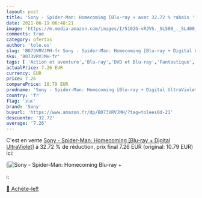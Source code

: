 ```yaml
---
layout: post
title: 'Sony - Spider-Man: Homecoming [Blu-ray + avec 32.72 % rabais '
date: 2021-06-19 06:48:21
image: 'https://m.media-amazon.com/images/I/5102G-vRJVS._SL500_._SL400_.jpg'
comments: true
category: ofertas
author: 'tole.es'
slug: 'B073VRVJMH-fr Sony - Spider-Man: Homecoming [Blu-ray + Digital UltraViolet]'
sku: 'B073VRVJMH-fr'
tags: [ 'Action et aventure','Blu-ray','DVD et Blu-ray','Fantastique','Featured Categories','Films','Science-fiction','sony', ]
actualPrice: 7.26 EUR
currency: EUR
price: 7.26
comparePrice: 10.79 EUR
prodname: 'Sony - Spider-Man: Homecoming [Blu-ray + Digital UltraViolet]'
country: 'fr'
flag: '🇫🇷'
brand: 'Sony'
buyurl: 'https://www.amazon.fr/dp/B073VRVJMH/?tag=tolees0d-21'
descuento: '32.72'
average: '7.26'
---
```


C'est en vente [Sony - Spider-Man: Homecoming [Blu-ray + Digital UltraViolet]](https://www.amazon.fr/dp/B073VRVJMH/?tag=tolees0d-21)  à  32.72 % de réduction, prix final  7.26 EUR (original: 10.79 EUR) ici:

[![Sony - Spider-Man: Homecoming [Blu-ray +](https://m.media-amazon.com/images/I/5102G-vRJVS._SL500_._SL400_.jpg)](https://www.amazon.fr/dp/B073VRVJMH/?tag=tolees0d-21)

ℹ️:


[🛒 Achète-le!!](https://www.amazon.fr/dp/B073VRVJMH/?tag=tolees0d-21)
